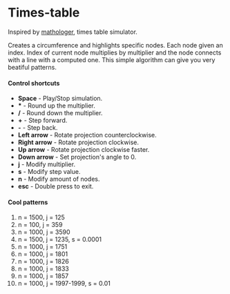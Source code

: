 # Times-table
Inspired by [mathologer](https://www.youtube.com/channel/UC1_uAIS3r8Vu6JjXWvastJg), times table simulator.

Creates a circumference and highlights specific nodes. Each node given an index. Index of current node multiplies by multiplier and the node connects with a line with a computed one. This simple algorithm can give you very beatiful patterns.

#### Control shortcuts
* **Space** - Play/Stop simulation.
* __*__ - Round up the multiplier.
* **/** - Round down the multiplier.
* **+** - Step forward.
* **-** - Step back.
* **Left arrow** - Rotate projection counterclockwise.
* **Right arrow** - Rotate projection clockwise.
* **Up arrow** - Rotate projection clockwise faster.
* **Down arrow** - Set projection's angle to 0.
* **j** - Modify multiplier.
* **s** - Modify step value.
* **n** - Modify amount of nodes.
* **esc** - Double press to exit.

#### Cool patterns
1. n = 1500, j = 125
2. n = 100, j = 359
3. n = 1000, j = 3590
4. n = 1500, j = 1235, s = 0.0001
5. n = 1000, j = 1751
6. n = 1000, j = 1801
7. n = 1000, j = 1826
8. n = 1000, j = 1833
9. n = 1000, j = 1857
10. n = 1000, j = 1997-1999, s = 0.01
